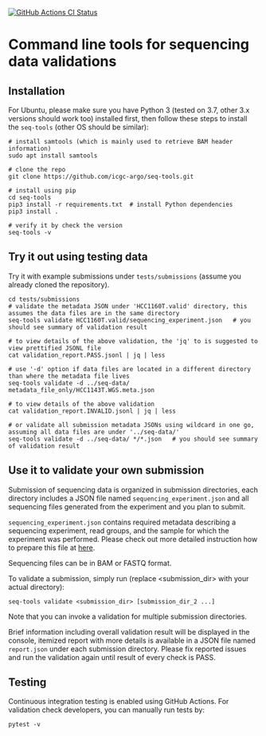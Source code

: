 [![GitHub Actions CI Status](https://github.com/icgc-argo/seq-tools/workflows/CI%20tests/badge.svg)](https://github.com/icgc-argo/seq-tools/actions)

# Command line tools for sequencing data validations

## Installation

For Ubuntu, please make sure you have Python 3 (tested on 3.7, other 3.x versions should work too) installed
first, then follow these steps to install the `seq-tools` (other OS should be similar):
```
# install samtools (which is mainly used to retrieve BAM header information)
sudo apt install samtools

# clone the repo
git clone https://github.com/icgc-argo/seq-tools.git

# install using pip
cd seq-tools
pip3 install -r requirements.txt  # install Python dependencies
pip3 install .

# verify it by check the version
seq-tools -v
```

## Try it out using testing data

Try it with example submissions under `tests/submissions` (assume you already cloned the repository).
```
cd tests/submissions
# validate the metadata JSON under 'HCC1160T.valid' directory, this assumes the data files are in the same directory
seq-tools validate HCC1160T.valid/sequencing_experiment.json   # you should see summary of validation result

# to view details of the above validation, the 'jq' to is suggested to view prettified JSONL file
cat validation_report.PASS.jsonl | jq | less

# use '-d' option if data files are located in a different directory than where the metadata file lives
seq-tools validate -d ../seq-data/ metadata_file_only/HCC1143T.WGS.meta.json

# to view details of the above validation
cat validation_report.INVALID.jsonl | jq | less

# or validate all submission metadata JSONs using wildcard in one go, assuming all data files are under '../seq-data/'
seq-tools validate -d ../seq-data/ */*.json   # you should see summary of validation result
```

## Use it to validate your own submission

Submission of sequencing data is organized in submission directories, each directory includes
a JSON file named `sequencing_experiment.json` and all sequencing files generated from the experiment and you plan to submit.

`sequencing_experiment.json` contains required metadata describing a sequencing experiment, read groups, and
the sample for which the experiment was performed. Please check out more detailed instruction how to prepare this
file at [here](https://docs.icgc-argo.org/docs/submission/submitting-molecular-data#understanding-the-song-metadata-fields).

Sequencing files can be in BAM or FASTQ format.

To validate a submission, simply run (replace <submission_dir> with your actual directory):
```
seq-tools validate <submission_dir> [submission_dir_2 ...]
```

Note that you can invoke a validation for multiple submission directories.

Brief information including overall validation result will be displayed in the console, itemized report with
more details is available in a JSON file named `report.json` under each submission directory. Please fix
reported issues and run the validation again until result of every check is PASS.


## Testing

Continuous integration testing is enabled using GitHub Actions. For validation check developers, you can manually run tests by:
```
pytest -v
```
